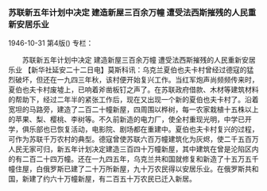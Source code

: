 ### 苏联新五年计划中决定  建造新屋三百余万幢  遭受法西斯摧残的人民重新安居乐业

1946-10-31
第4版()
专栏：

　　苏联新五年计划中决定
    建造新屋三百余万幢
    遭受法西斯摧残的人民重新安居乐业
    【新华社延安二十二日电】莫斯科讯：乌克兰夏伯也夫卡村曾经过德寇的猛烈破坏，但还在一九四三年秋，该村便开始复兴工作。当红军炮声尚频频传来时，夏伯也夫卡村废墟上，已响着斧凿板钉之声了。在苏联政府借款、木材等建筑材料的帮助下，经过二年半的紧张工作后，现在又出现一个新的夏伯也夫卡村了。沿着宽坦的马路旁，建造了二百二十幢新屋，四周围以桦树，每一农家栽植十五株以上的苹果、梨、樱桃、李树等。不久前新造的电力厂，使全村重现光明，中学已开学，俱乐部也已恢复活动，电影院、剧场都在重建中。夏伯也夫卡村复兴的过程，可作为苏联千万农村的典型。德寇曾使苏联六百万幢建筑化为灰烬，使二千五百万人民无家可归，新五年计划决定建造三百四十万幢新屋，其中建筑在曾是沦陷区内的有二百二十四万幢。还在一九四五年，乌克兰共和国就修复和新造了十五万五千幢住屋，白俄罗斯已建了二十万所新屋，九十万农民得以安居乐业。在俄罗斯共和国，新建了约六十万幢新屋，有二百五十万农民已迁入新居。
